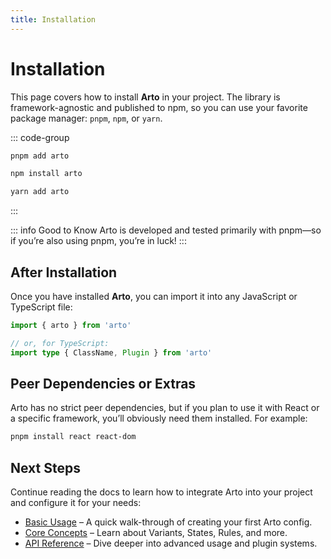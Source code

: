 ```yaml
---
title: Installation
---
```


# Installation

This page covers how to install **Arto** in your project. The library is framework-agnostic and published to npm, so you can use your favorite package manager: `pnpm`, `npm`, or `yarn`.

::: code-group

```bash [pnpm]
pnpm add arto
```

```bash [npm]
npm install arto
```

```bash [yarn]
yarn add arto
```

:::

::: info Good to Know
Arto is developed and tested primarily with pnpm—so if you’re also using pnpm, you’re in luck!
:::

## After Installation

Once you have installed **Arto**, you can import it into any JavaScript or TypeScript file:

```ts
import { arto } from 'arto'

// or, for TypeScript:
import type { ClassName, Plugin } from 'arto'
```

## Peer Dependencies or Extras

Arto has no strict peer dependencies, but if you plan to use it with React or a specific framework, you’ll obviously need them installed. For example:

```bash [pnpm]
pnpm install react react-dom
```

## Next Steps

Continue reading the docs to learn how to integrate Arto into your project and configure it for your needs:

- [Basic Usage](/getting-started/basic-usage) – A quick walk-through of creating your first Arto config.
- [Core Concepts](/core-concepts/variants) – Learn about Variants, States, Rules, and more.
- [API Reference](/api/arto-function) – Dive deeper into advanced usage and plugin systems.
